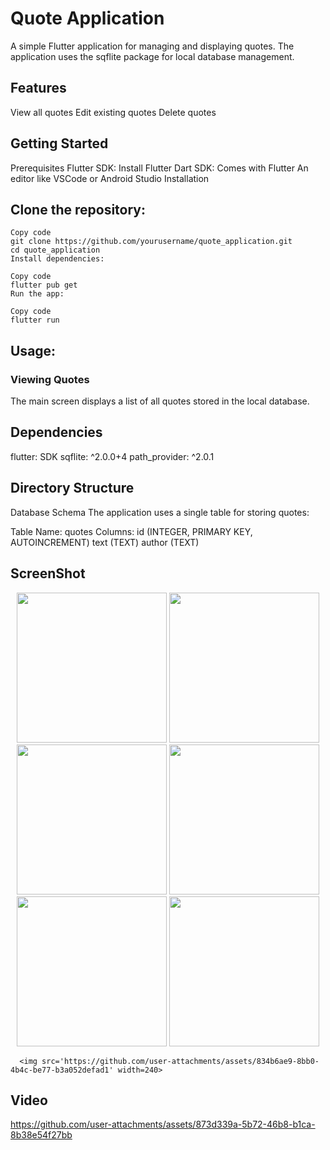 

# Quote Application

A simple Flutter application for managing and displaying quotes. The application uses the sqflite package for local database management.

## Features

View all quotes
Edit existing quotes
Delete quotes

## Getting Started
Prerequisites
Flutter SDK: Install Flutter
Dart SDK: Comes with Flutter
An editor like VSCode or Android Studio
Installation
## Clone the repository:

```
Copy code
git clone https://github.com/yourusername/quote_application.git
cd quote_application
Install dependencies:
```

```
Copy code
flutter pub get
Run the app:

```

```
Copy code
flutter run
```
## Usage:

### Viewing Quotes
The main screen displays a list of all quotes stored in the local database.

## Dependencies
flutter: SDK
sqflite: ^2.0.0+4
path_provider: ^2.0.1


## Directory Structure
Database Schema
The application uses a single table for storing quotes:

Table Name: quotes
Columns:
id (INTEGER, PRIMARY KEY, AUTOINCREMENT)
text (TEXT)
author (TEXT)

## ScreenShot

<p align='center'>
  <img src='https://github.com/user-attachments/assets/e5c9bdec-4e0e-478d-a62e-2da070273743' width=240>

  <img src='https://github.com/user-attachments/assets/85e3c57c-4a9b-4cb0-9b25-e7522f72e03a' width=240>
   <img src='https://github.com/user-attachments/assets/c07afd07-2e2e-42b9-bcf1-084f312abce7' width=240>
    <img src='https://github.com/user-attachments/assets/a6370e3b-1598-4540-a6f5-2a703e25e744' width=240>
     <img src='https://github.com/user-attachments/assets/649d62f9-f938-4478-a633-865d6aeb7278' width=240>
      <img src='https://github.com/user-attachments/assets/78ec25a8-61fd-4dff-a262-b514f1a6009a' width=240>

      <img src='https://github.com/user-attachments/assets/834b6ae9-8bb0-4b4c-be77-b3a052defad1' width=240>


</p>

## Video



https://github.com/user-attachments/assets/873d339a-5b72-46b8-b1ca-8b38e54f27bb


